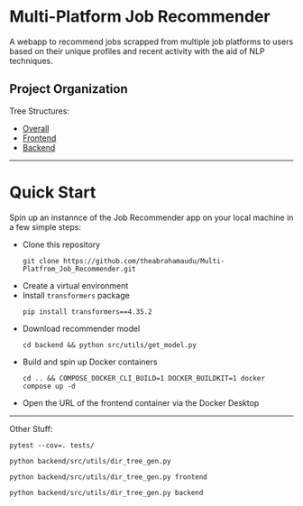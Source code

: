 Multi-Platform Job Recommender
==============================

A webapp to recommend jobs scrapped from multiple job platforms to users based on their unique profiles and recent activity with the aid of NLP techniques.

Project Organization
------------
Tree Structures:
- [Overall](./dir_tree.md)
- [Frontend](./frontend/dir_tree_frontend.md)
- [Backend](./backend/dir_tree_backend.md)

------------


Quick Start
===========
Spin up an instannce of the Job Recommender app on your local machine in a few simple steps:

- Clone this repository
    ~~~
    git clone https://github.com/theabrahamaudu/Multi-Platfrom_Job_Recommender.git
    ~~~
- Create a virtual environment
- Install `transformers` package
    ~~~
    pip install transformers==4.35.2
    ~~~
- Download recommender model
    ~~~
    cd backend && python src/utils/get_model.py
    ~~~
- Build and spin up Docker containers
    ~~~
    cd .. && COMPOSE_DOCKER_CLI_BUILD=1 DOCKER_BUILDKIT=1 docker compose up -d
    ~~~
- Open the URL of the frontend container via the Docker Desktop  

-----
Other Stuff:
~~~
pytest --cov=. tests/

python backend/src/utils/dir_tree_gen.py

python backend/src/utils/dir_tree_gen.py frontend

python backend/src/utils/dir_tree_gen.py backend
~~~